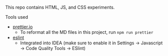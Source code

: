 This repo contains HTML, JS, and CSS experiments.

Tools used

- [prettier.io](https://prettier.io/docs/en/cli.html)
  - To reformat all the MD files in this project, run `npm run prettier`
- [eslint](https://eslint.org/)
  - Integrated into IDEA (make sure to enable it in Settings -> Javascript
    -> Code Quality Tools -> ESlint)
